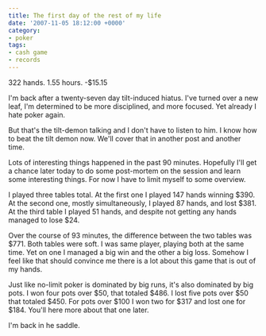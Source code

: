 ```yaml
---
title: The first day of the rest of my life
date: '2007-11-05 18:12:00 +0000'
category:
- poker
tags:
- cash game
- records
---
```

322 hands. 1.55 hours. -$15.15

I'm back after a twenty-seven day tilt-induced hiatus. I've turned over a new
leaf, I'm determined to be more disciplined, and more focused. Yet already I
hate poker again.

But that's the tilt-demon talking and I don't have to listen to him. I know how
to beat the tilt demon now. We'll cover that in another post and another time.

Lots of interesting things happened in the past 90 minutes. Hopefully I'll get a
chance later today to do some post-mortem on the session and learn some
interesting things. For now I have to limit myself to some overview.

I played three tables total.  At the first one I played 147 hands winning $390.
At the second one, mostly simultaneously, I played 87 hands, and lost $381. At
the third table I played 51 hands, and despite not getting any hands managed to
lose $24.

Over the course of 93 minutes, the difference between the two tables was $771.
Both tables were soft. I was same player, playing both at the same time. Yet on
one I managed a big win and the other a big loss. Somehow I feel like that
should convince me there is a lot about this game that is out of my hands.

Just like no-limit poker is dominated by big runs, it's also dominated by big
pots. I won four pots over $50, that totaled $486. I lost five pots over $50
that totaled $450. For pots over $100 I won two for $317 and lost one for $184.
You'll here more about that one later.

I'm back in he saddle.
